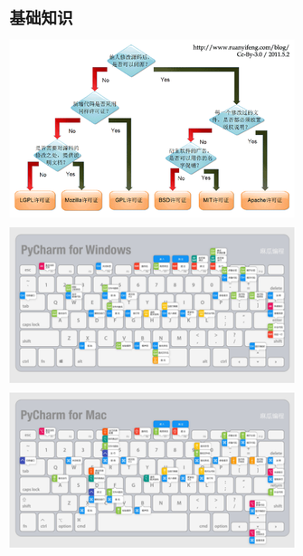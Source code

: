 # 基础知识

![](../.gitbook/assets/image%20%2813%29.png)

![](../.gitbook/assets/image%20%2884%29.png)

![](../.gitbook/assets/image%20%2811%29.png)

